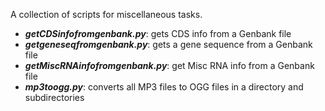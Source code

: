 A collection of scripts for miscellaneous tasks.

- __*getCDSinfofromgenbank.py*__: gets CDS info from a Genbank file
- __*getgeneseqfromgenbank.py*__: gets a gene sequence from a Genbank file
- __*getMiscRNAinfofromgenbank.py*__: get Misc RNA info from a Genbank file
- __*mp3toogg.py*__: converts all MP3 files to OGG files in a directory and subdirectories
